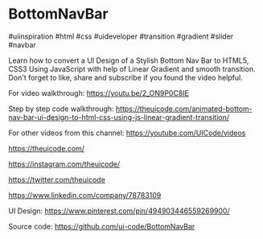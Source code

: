 # BottomNavBar

#uiinspiration #html #css #uideveloper #transition #gradient #slider #navbar

Learn how to convert a UI Design of a Stylish Bottom Nav Bar to HTML5, CSS3 Using JavaScript with help of Linear Gradient and smooth transition. Don't forget to like, share and subscribe if you found the video helpful.

For video walkthrough:
https://youtu.be/2_ON9P0C8IE

Step by step code walkthrough:
https://theuicode.com/animated-bottom-nav-bar-ui-design-to-html-css-using-js-linear-gradient-transition/

For other videos from this channel:
https://youtube.com/UICode/videos

https://theuicode.com/

https://instagram.com/theuicode/

https://twitter.com/theuicode

https://www.linkedin.com/company/78783109

UI Design: https://www.pinterest.com/pin/494903446559269900/

Source code: https://github.com/ui-code/BottomNavBar
